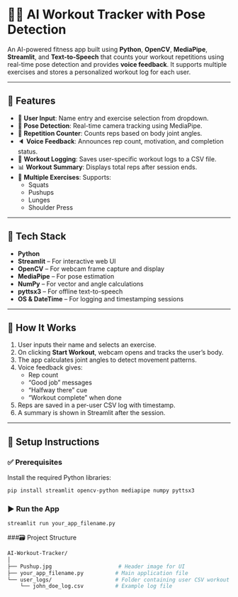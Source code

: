 # 🏋️‍♀️ AI Workout Tracker with Pose Detection

An AI-powered fitness app built using **Python**, **OpenCV**, **MediaPipe**, **Streamlit**, and **Text-to-Speech** that counts your workout repetitions using real-time pose detection and provides **voice feedback**. It supports multiple exercises and stores a personalized workout log for each user.

---

## 🚀 Features

- 👤 **User Input**: Name entry and exercise selection from dropdown.
- 📸 **Pose Detection**: Real-time camera tracking using MediaPipe.
- 🎯 **Repetition Counter**: Counts reps based on body joint angles.
- 🔈 **Voice Feedback**: Announces rep count, motivation, and completion status.
- 💾 **Workout Logging**: Saves user-specific workout logs to a CSV file.
- 📊 **Workout Summary**: Displays total reps after session ends.
- 🧠 **Multiple Exercises**: Supports:
  - Squats
  - Pushups
  - Lunges
  - Shoulder Press

---

## 🧰 Tech Stack

- **Python**
- **Streamlit** – For interactive web UI
- **OpenCV** – For webcam frame capture and display
- **MediaPipe** – For pose estimation
- **NumPy** – For vector and angle calculations
- **pyttsx3** – For offline text-to-speech
- **OS & DateTime** – For logging and timestamping sessions

---

## 📸 How It Works

1. User inputs their name and selects an exercise.
2. On clicking **Start Workout**, webcam opens and tracks the user’s body.
3. The app calculates joint angles to detect movement patterns.
4. Voice feedback gives:
   - Rep count
   - “Good job” messages
   - “Halfway there” cue
   - “Workout complete” when done
5. Reps are saved in a per-user CSV log with timestamp.
6. A summary is shown in Streamlit after the session.

---

## 🧪 Setup Instructions

### ✅ Prerequisites

Install the required Python libraries:

```bash
pip install streamlit opencv-python mediapipe numpy pyttsx3
```

### ▶️ Run the App
```bash
streamlit run your_app_filename.py
```

###🗃️ Project Structure
```bash
AI-Workout-Tracker/
│
├── Pushup.jpg                     # Header image for UI
├── your_app_filename.py          # Main application file
└── user_logs/                    # Folder containing user CSV workout logs
    └── john_doe_log.csv          # Example log file
```


